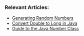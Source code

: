 ### Relevant Articles:

- [Generating Random Numbers](https://www.baeldung.com/java-generating-random-numbers)
- [Convert Double to Long in Java](https://www.baeldung.com/java-convert-double-long)
- [Guide to the Java Number Class](http://inprogress.baeldung.com/?p=180694&preview=true)
